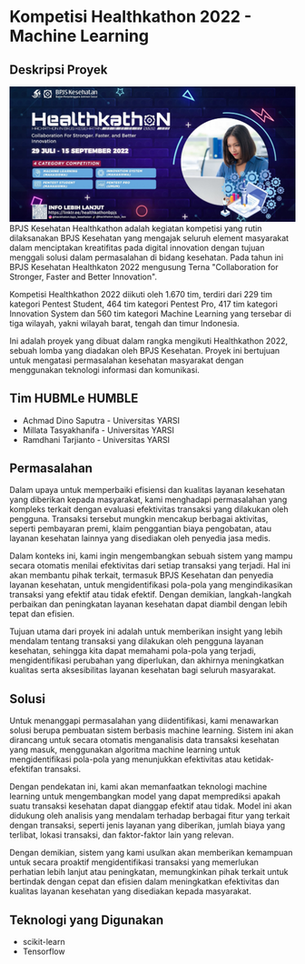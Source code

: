 # Kompetisi Healthkathon 2022 - Machine Learning

## Deskripsi Proyek
![Alt text](assets/healthkathon-logo.jpg)
BPJS Kesehatan Healthkathon adalah kegiatan kompetisi yang rutin dilaksanakan BPJS Kesehatan yang mengajak seluruh element masyarakat dalam menciptakan kreatifitas pada digital innovation dengan tujuan menggali solusi dalam permasalahan di bidang kesehatan. Pada tahun ini BPJS Kesehatan Healthkaton 2022 mengusung Terna "Collaboration for Stronger, Faster and Better Innovation".

Kompetisi Healthkathon 2022 diikuti oleh 1.670 tim, terdiri dari 229 tim kategori Pentest Student, 464 tim kategori Pentest Pro, 417 tim kategori Innovation System dan 560 tim kategori Machine Learning yang tersebar di tiga wilayah, yakni wilayah barat, tengah dan timur Indonesia.

Ini adalah proyek yang dibuat dalam rangka mengikuti Healthkathon 2022, sebuah lomba yang diadakan oleh BPJS Kesehatan. Proyek ini bertujuan untuk mengatasi permasalahan kesehatan masyarakat dengan menggunakan teknologi informasi dan komunikasi.

## Tim HUBMLe HUMBLE
- Achmad Dino Saputra - Universitas YARSI
- Millata Tasyakhanifa - Universitas YARSI
- Ramdhani Tarjianto - Universitas YARSI

## Permasalahan
Dalam upaya untuk memperbaiki efisiensi dan kualitas layanan kesehatan yang diberikan kepada masyarakat, kami menghadapi permasalahan yang kompleks terkait dengan evaluasi efektivitas transaksi yang dilakukan oleh pengguna. Transaksi tersebut mungkin mencakup berbagai aktivitas, seperti pembayaran premi, klaim penggantian biaya pengobatan, atau layanan kesehatan lainnya yang disediakan oleh penyedia jasa medis.

Dalam konteks ini, kami ingin mengembangkan sebuah sistem yang mampu secara otomatis menilai efektivitas dari setiap transaksi yang terjadi. Hal ini akan membantu pihak terkait, termasuk BPJS Kesehatan dan penyedia layanan kesehatan, untuk mengidentifikasi pola-pola yang mengindikasikan transaksi yang efektif atau tidak efektif. Dengan demikian, langkah-langkah perbaikan dan peningkatan layanan kesehatan dapat diambil dengan lebih tepat dan efisien.

Tujuan utama dari proyek ini adalah untuk memberikan insight yang lebih mendalam tentang transaksi yang dilakukan oleh pengguna layanan kesehatan, sehingga kita dapat memahami pola-pola yang terjadi, mengidentifikasi perubahan yang diperlukan, dan akhirnya meningkatkan kualitas serta aksesibilitas layanan kesehatan bagi seluruh masyarakat.

## Solusi
Untuk menanggapi permasalahan yang diidentifikasi, kami menawarkan solusi berupa pembuatan sistem berbasis machine learning. Sistem ini akan dirancang untuk secara otomatis menganalisis data transaksi kesehatan yang masuk, menggunakan algoritma machine learning untuk mengidentifikasi pola-pola yang menunjukkan efektivitas atau ketidak-efektifan transaksi.

Dengan pendekatan ini, kami akan memanfaatkan teknologi machine learning untuk mengembangkan model yang dapat memprediksi apakah suatu transaksi kesehatan dapat dianggap efektif atau tidak. Model ini akan didukung oleh analisis yang mendalam terhadap berbagai fitur yang terkait dengan transaksi, seperti jenis layanan yang diberikan, jumlah biaya yang terlibat, lokasi transaksi, dan faktor-faktor lain yang relevan.

Dengan demikian, sistem yang kami usulkan akan memberikan kemampuan untuk secara proaktif mengidentifikasi transaksi yang memerlukan perhatian lebih lanjut atau peningkatan, memungkinkan pihak terkait untuk bertindak dengan cepat dan efisien dalam meningkatkan efektivitas dan kualitas layanan kesehatan yang disediakan kepada masyarakat.

## Teknologi yang Digunakan
- scikit-learn
- Tensorflow



